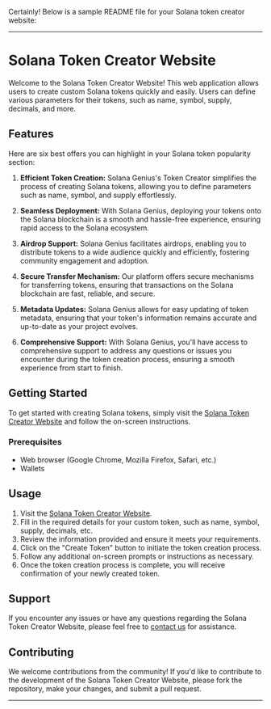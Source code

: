 Certainly! Below is a sample README file for your Solana token creator website:

---

# Solana Token Creator Website

Welcome to the Solana Token Creator Website! This web application allows users to create custom Solana tokens quickly and easily. Users can define various parameters for their tokens, such as name, symbol, supply, decimals, and more.

## Features

Here are six best offers you can highlight in your Solana token popularity section:

1. **Efficient Token Creation:** Solana Genius's Token Creator simplifies the process of creating Solana tokens, allowing you to define parameters such as name, symbol, and supply effortlessly.

2. **Seamless Deployment:** With Solana Genius, deploying your tokens onto the Solana blockchain is a smooth and hassle-free experience, ensuring rapid access to the Solana ecosystem.

3. **Airdrop Support:** Solana Genius facilitates airdrops, enabling you to distribute tokens to a wide audience quickly and efficiently, fostering community engagement and adoption.

4. **Secure Transfer Mechanism:** Our platform offers secure mechanisms for transferring tokens, ensuring that transactions on the Solana blockchain are fast, reliable, and secure.

5. **Metadata Updates:** Solana Genius allows for easy updating of token metadata, ensuring that your token's information remains accurate and up-to-date as your project evolves.

6. **Comprehensive Support:** With Solana Genius, you'll have access to comprehensive support to address any questions or issues you encounter during the token creation process, ensuring a smooth experience from start to finish.
## Getting Started

To get started with creating Solana tokens, simply visit the [Solana Token Creator Website](https://solanagenius-solanatokencreator.netlify.app/) and follow the on-screen instructions.

### Prerequisites

- Web browser (Google Chrome, Mozilla Firefox, Safari, etc.)
- Wallets

## Usage

1. Visit the [Solana Token Creator Website](https://solanagenius-solanatokencreator.netlify.app/).
2. Fill in the required details for your custom token, such as name, symbol, supply, decimals, etc.
3. Review the information provided and ensure it meets your requirements.
4. Click on the "Create Token" button to initiate the token creation process.
5. Follow any additional on-screen prompts or instructions as necessary.
6. Once the token creation process is complete, you will receive confirmation of your newly created token.

## Support

If you encounter any issues or have any questions regarding the Solana Token Creator Website, please feel free to [contact us](mailto:shubham.more@iitgn.ac.in) for assistance.

## Contributing

We welcome contributions from the community! If you'd like to contribute to the development of the Solana Token Creator Website, please fork the repository, make your changes, and submit a pull request.



---
